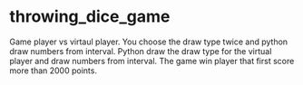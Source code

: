 # throwing_dice_game
Game player vs virtaul player. 
You choose the draw type twice and python draw numbers from interval.
Python draw the draw type for the virtual player and draw numbers from interval.
The game win player that first score more than 2000 points.

